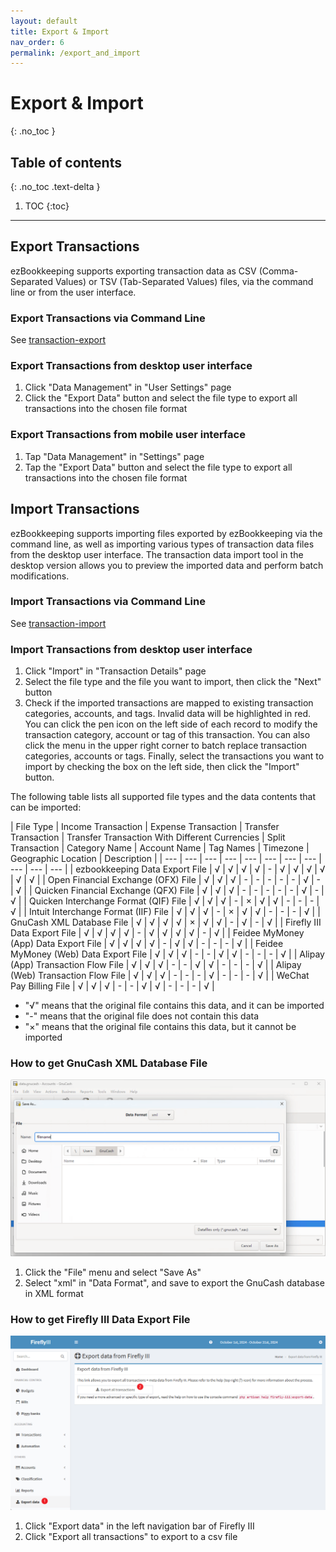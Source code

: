 ```yaml
---
layout: default
title: Export & Import
nav_order: 6
permalink: /export_and_import
---
```


# Export & Import
{: .no_toc }

## Table of contents
{: .no_toc .text-delta }

1. TOC
{:toc}

---

## Export Transactions

ezBookkeeping supports exporting transaction data as CSV (Comma-Separated Values) or TSV (Tab-Separated Values) files, via the command line or from the user interface.

### Export Transactions via Command Line

See [transaction-export](/command_line#userdata)

### Export Transactions from desktop user interface

1. Click "Data Management" in "User Settings" page
2. Click the "Export Data" button and select the file type to export all transactions into the chosen file format

### Export Transactions from mobile user interface

1. Tap "Data Management" in "Settings" page
2. Tap the "Export Data" button and select the file type to export all transactions into the chosen file format

## Import Transactions

ezBookkeeping supports importing files exported by ezBookkeeping via the command line, as well as importing various types of transaction data files from the desktop user interface. The transaction data import tool in the desktop version allows you to preview the imported data and perform batch modifications.

### Import Transactions via Command Line

See [transaction-import](/command_line#userdata)

### Import Transactions from desktop user interface

1. Click "Import" in "Transaction Details" page
2. Select the file type and the file you want to import, then click the "Next" button
3. Check if the imported transactions are mapped to existing transaction categories, accounts, and tags. Invalid data will be highlighted in red. You can click the pen icon on the left side of each record to modify the transaction category, account or tag of this transaction. You can also click the menu in the upper right corner to batch replace transaction categories, accounts or tags. Finally, select the transactions you want to import by checking the box on the left side, then click the "Import" button.

The following table lists all supported file types and the data contents that can be imported:

| File Type | Income Transaction | Expense Transaction | Transfer Transaction | Transfer Transaction With Different Currencies | Split Transaction | Category Name | Account Name | Tag Names | Timezone | Geographic Location | Description |
| --- | --- | --- | --- | --- | --- | --- | --- | --- | --- | --- |
| ezbookkeeping Data Export File | √ | √ | √ | √ | - | √ | √ | √ | √ | √ | √ |
| Open Financial Exchange (OFX) File | √ | √ | √ | - | - | - | - | - | √ | - | √ |
| Quicken Financial Exchange (QFX) File | √ | √ | √ | - | - | - | - | - | √ | - | √ |
| Quicken Interchange Format (QIF) File | √ | √ | √ | - | × | √ | √ | - | - | - | √ |
| Intuit Interchange Format (IIF) File | √ | √ | √ | - | × | √ | √ | - | - | - | √ |
| GnuCash XML Database File | √ | √ | √ | √ | × | √ | √ | - | √ | - | √ |
| Firefly III Data Export File | √ | √ | √ | √ | - | √ | √ | √ | √ | - | √ |
| Feidee MyMoney (App) Data Export File | √ | √ | √ | √ | - | √ | √ | - | - | - | √ |
| Feidee MyMoney (Web) Data Export File | √ | √ | √ | - | - | √ | √ | - | - | - | √ |
| Alipay (App) Transaction Flow File | √ | √ | √ | - | - | √ | √ | - | - | - | √ |
| Alipay (Web) Transaction Flow File | √ | √ | √ | - | - | - | √ | - | - | - | √ |
| WeChat Pay Billing File | √ | √ | √ | - | - | √ | √ | - | - | - | √ |

* "√" means that the original file contains this data, and it can be imported
* "-" means that the original file does not contain this data
* "×" means that the original file contains this data, but it cannot be imported

### How to get GnuCash XML Database File

[![](images/how_to_export_gnucash.png)](images/how_to_export_gnucash.png)

1. Click the "File" menu and select "Save As"
2. Select "xml" in "Data Format", and save to export the GnuCash database in XML format

### How to get Firefly III Data Export File

[![](images/how_to_export_firefly_iii.png)](images/how_to_export_firefly_iii.png)

1. Click "Export data" in the left navigation bar of Firefly III
2. Click "Export all transactions" to export to a csv file
